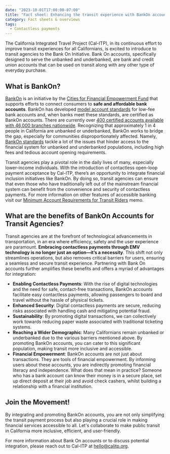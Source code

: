 ```yaml
---
date: "2023-10-01T17:00:00-07:00"
title: "Fact sheet: Enhancing the transit experience with BankOn accounts"
category: Fact sheets & overviews
tags:
  - Contactless payments
---
```


The California Integrated Travel Project (Cal-ITP), in its continuous effort to improve transit experiences for all Californians, is excited to introduce to transit agencies to the Bank On Initiative. Bank On accounts, specifically designed to serve the unbanked and underbanked, are bank and credit union accounts that can be used on transit along with any other type of everyday purchase.

## What is BankOn?

[BankOn](https://joinbankon.org/) is an initiative by the [Cities for Financial Empowerment Fund](https://cfefund.org/) that supports efforts to connect consumers to **safe and affordable bank accounts**. BankOn has developed [model account standards](https://bankon.wpenginepowered.com/wp-content/uploads/2022/08/Bank-On-National-Account-Standards-2023-2024.pdf) for low-fee bank accounts and, when banks meet these standards, are certified as BankOn accounts. There are currently over [400 certified accounts available with 46,000 branches nationwide](https://joinbankon.org/accounts/). Recognizing that approximately 1 in 4 people in California are unbanked or underbanked, BankOn works to bridge the gap, especially for communities disproportionately affected. Namely, [BankOn standards](https://bankon.wpenginepowered.com/wp-content/uploads/2022/08/Bank-On-National-Account-Standards-2023-2024.pdf) tackle a lot of the issues that hinder access to the financial system for unbanked and underbanked populations, including high fees and tedious account opening requirements.

Transit agencies play a pivotal role in the daily lives of many, especially lower-income individuals. With the introduction of contactless open-loop payment acceptance by Cal-ITP, there’s an opportunity to integrate financial inclusion initiatives like BankOn. By doing so, transit agencies can ensure that even those who have traditionally left out of the mainstream financial system can benefit from the convenience and security of contactless payments. For more information on other features of accessible banking visit our [Minimum Account Requirements for Transit Riders](https://www.calitp.org/assets/Cal-ITP.Minimum.Account.Requirements.for.Transit.Riders.pdf) memo.

## What are the benefits of BankOn Accounts for Transit Agencies?

Transit agencies are at the forefront of technological advancements in transportation, in an era where efficiency, safety and the user experience are paramount. **Embracing contactless payments through EMV technology is no longer just an option—it’s a necessity**. This shift not only streamlines operations, but also removes critical barriers for users, ensuring a seamless and secure transit experience. Partnering with Bank On accounts further amplifies these benefits and offers a myriad of advantages for integration:

- **Enabling Contactless Payments**: With the rise of digital technologies and the need for safe, contact-free transactions, BankOn accounts facilitate easy contactless payments, allowing passengers to board and travel without the hassle of physical tickets.
- **Enhanced Security**: Digital contactless payments are secure, reducing risks associated with handling cash and mitigating potential fraud.
- **Sustainability**: By promoting digital transactions, we can collectively work towards reducing paper waste associated with traditional ticketing systems.
- **Reaching a Wider Demographic**: Many Californians remain unbanked or underbanked due to the various barriers mentioned above. By promoting BankOn accounts, you can cater to this significant population, making transit more inclusive and accessible.
- **Financial Empowerment**: BankOn accounts are not just about transactions. They are tools of financial empowerment. By informing users about these accounts, you are indirectly promoting financial literacy and independence. What does that mean in practice? Someone who has a bank account can know their money is in a secure place, set up direct deposit at their job and avoid check cashers, whilst building a relationship with a financial institution.

## Join the Movement!

By integrating and promoting BankOn accounts, you are not only simplifying the transit payment process but also playing a crucial role in making financial services accessible to all. Let's collaborate to make public transit in California more inclusive, efficient, and user-friendly.

For more information about Bank On accounts or to discuss potential integration, please reach
out to Cal-ITP at [hello@calitp.org](mailto:hello@calitp.org).
